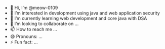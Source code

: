 - 👋 Hi, I’m @meow-0109
- 👀 I’m interested in development using java and web application security
- 🌱 I’m currently learning web development and core java with DSA
- 💞️ I’m looking to collaborate on ...
- 📫 How to reach me ...
- 😄 Pronouns: ...
- ⚡ Fun fact: ...

<!---
meow-0109/meow-0109 is a ✨ special ✨ repository because its `README.md` (this file) appears on your GitHub profile.
You can click the Preview link to take a look at your changes.
--->
